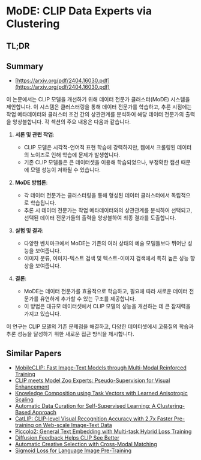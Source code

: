 # MoDE: CLIP Data Experts via Clustering
## TL;DR
## Summary
- [https://arxiv.org/pdf/2404.16030.pdf](https://arxiv.org/pdf/2404.16030.pdf)

이 논문에서는 CLIP 모델을 개선하기 위해 데이터 전문가 클러스터(MoDE) 시스템을 제안합니다. 이 시스템은 클러스터링을 통해 데이터 전문가를 학습하고, 추론 시점에는 작업 메타데이터와 클러스터 조건 간의 상관관계를 분석하여 해당 데이터 전문가의 출력을 앙상블합니다. 각 섹션의 주요 내용은 다음과 같습니다.

1. **서론 및 관련 작업**:
   - CLIP 모델은 시각적-언어적 표현 학습에 강력하지만, 웹에서 크롤링된 데이터의 노이즈로 인해 학습에 문제가 발생합니다.
   - 기존 CLIP 모델들은 큰 데이터셋을 이용해 학습되었으나, 부정확한 캡션 때문에 모델 성능이 저하될 수 있습니다.

2. **MoDE 방법론**:
   - 각 데이터 전문가는 클러스터링을 통해 형성된 데이터 클러스터에서 독립적으로 학습됩니다.
   - 추론 시 데이터 전문가는 작업 메타데이터와의 상관관계를 분석하여 선택되고, 선택된 데이터 전문가들의 출력을 앙상블하여 최종 결과를 도출합니다.

3. **실험 및 결과**:
   - 다양한 벤치마크에서 MoDE는 기존의 여러 상태의 예술 모델들보다 뛰어난 성능을 보여줍니다.
   - 이미지 분류, 이미지-텍스트 검색 및 텍스트-이미지 검색에서 특히 높은 성능 향상을 보여줍니다.

4. **결론**:
   - MoDE는 데이터 전문가를 효율적으로 학습하고, 필요에 따라 새로운 데이터 전문가를 유연하게 추가할 수 있는 구조를 제공합니다.
   - 이 방법은 대규모 데이터셋에서 CLIP 모델의 성능을 개선하는 데 큰 잠재력을 가지고 있습니다.

이 연구는 CLIP 모델의 기존 문제점을 해결하고, 다양한 데이터셋에서 고품질의 학습과 추론 성능을 달성하기 위한 새로운 접근 방식을 제시합니다.

## Similar Papers
- [MobileCLIP: Fast Image-Text Models through Multi-Modal Reinforced Training](2311.17049.md)
- [CLIP meets Model Zoo Experts: Pseudo-Supervision for Visual Enhancement](2310.14108.md)
- [Knowledge Composition using Task Vectors with Learned Anisotropic Scaling](2407.02880.md)
- [Automatic Data Curation for Self-Supervised Learning: A Clustering-Based Approach](2405.15613.md)
- [CatLIP: CLIP-level Visual Recognition Accuracy with 2.7x Faster Pre-training on Web-scale Image-Text Data](2404.15653.md)
- [Piccolo2: General Text Embedding with Multi-task Hybrid Loss Training](2405.06932.md)
- [Diffusion Feedback Helps CLIP See Better](2407.20171.md)
- [Automatic Creative Selection with Cross-Modal Matching](2405.00029.md)
- [Sigmoid Loss for Language Image Pre-Training](2303.15343.md)
